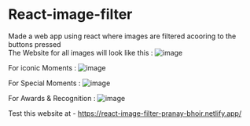 # React-image-filter
Made a web app using react where images are filtered acooring to the buttons pressed <br>
The Website for all images will look like this :
![image](https://github.com/pranay03bhoir/React-image-filter/assets/147631196/12572119-e23d-4160-80ec-768dfdb23505)<br>

For iconic Moments : 
![image](https://github.com/pranay03bhoir/React-image-filter/assets/147631196/cb5c5eb4-26c1-4e3e-822b-17d9b635e9cb)<br>

For Special Moments : 
![image](https://github.com/pranay03bhoir/React-image-filter/assets/147631196/7573cc0a-a0f7-4924-8058-e1ca7ef46afd)<br>

For Awards & Recognition : 
![image](https://github.com/pranay03bhoir/React-image-filter/assets/147631196/ff35c44c-a0db-40a3-8da5-415f85c63f2f)<br>


Test this website at - https://react-image-filter-pranay-bhoir.netlify.app/
